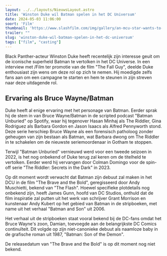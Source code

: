 ```yaml
---
layout: ../../layouts/NieuwsLayout.astro
title: 'Winston Duke wil Batman spelen in het DC Universum'
date: 2024-05-03 11:06:00
soort: 'Film'
thumbnail: 'https://www.slashfilm.com/img/gallery/an-mcu-star-wants-to-play-batman-in-james-gunns-dc-universe-exclusive/intro-1714661570.jpg'
trailer: ""
slug: 'winston-duke-wil-batman-spelen-in-het-dc-universum'
tags: ["film", "casting"]
---
```


Black Panther-acteur Winston Duke heeft recentelijk zijn interesse geuit om de iconische superheld Batman te vertolken in het DC Universe. In een interview met /Film ter promotie van de film "The Fall Guy", deelde Duke enthousiast zijn wens om deze rol op zich te nemen. Hij moedigde zelfs fans aan om een campagne te starten en hem te steunen in zijn streven naar deze uitdagende rol.

## Ervaring als Bruce Wayne/Batman

Duke heeft al enige ervaring met het personage van Batman. Eerder sprak hij de stem in van Bruce Wayne/Batman in de scripted podcast "Batman Unburied" op Spotify, waar hij tegenover Hasan Minhaj als The Riddler, Gina Rodriguez als Barbara Gordon en Jason Isaacs als Alfred Pennyworth stond. Deze serie herschiep Bruce Wayne als een forensisch patholoog zonder geheugen van zijn bestaan als Batman, wat Barbara dwong om The Riddler in te schakelen om de nieuwste seriemoordenaar in Gotham te stoppen.

Terwijl "Batman Unburied" vernieuwd werd voor een tweede seizoen in 2022, is het nog onbekend of Duke terug zal keren om de titelheld te vertolken. Eerder werd hij vervangen door Colman Domingo voor de spin-off serie "The Riddler: Secrets in the Dark" in 2023. 

Op dit moment wordt verwacht dat Batman zijn debuut zal maken in het DCU in de film "The Brave and the Bold", geregisseerd door Andy Muschietti, bekend van "The Flash". Hoewel specifieke plotdetails nog onbekend zijn, heeft James Gunn, hoofd van DC Studios, onthuld dat de film inspiratie zal putten uit het werk van schrijver Grant Morrison en kunstenaar Andy Kubert op het gebied van Batman in de stripboeken, met name uit het verhaal "Batman and Son" uit 2006.

Het verhaal uit de stripboeken staat vooral bekend bij de DC-fans omdat het Bruce Wayne's zoon, Damian, toevoegde aan de belangrijkste DC Comics continuïteit. Dit volgde op zijn niet-canonieke debuut als naamloze baby in de grafische roman uit 1987, "Batman: Son of the Demon".

De releasedatum van "The Brave and the Bold" is op dit moment nog niet bekend.